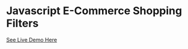 # Javascript E-Commerce Shopping Filters

<a href="https://balajiravi-projects.netlify.app/notes-app/index.html">See Live Demo Here</a>
